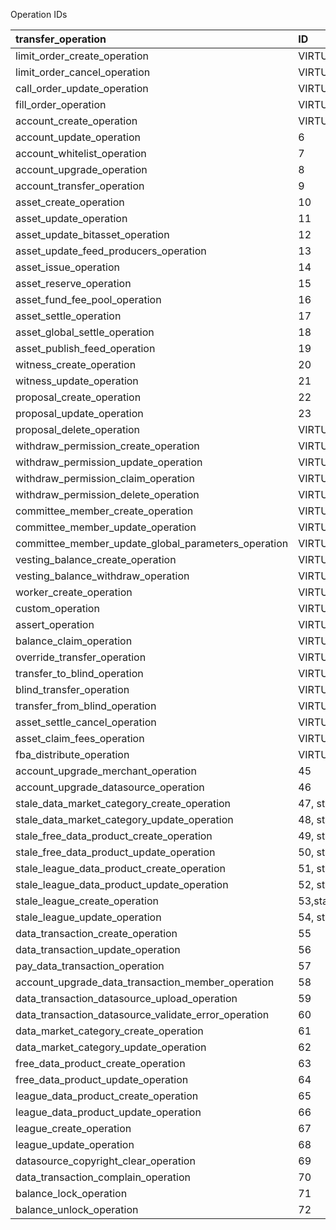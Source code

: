 Operation IDs

| transfer\_operation |ID |
| :--- | :--- |
| limit\_order\_create\_operation | VIRTUAL |
| limit\_order\_cancel\_operation | VIRTUAL |
| call\_order\_update\_operation | VIRTUAL |
| fill\_order\_operation |   VIRTUAL |
| account\_create\_operation | VIRTUAL|
| account\_update\_operation | 6 |
| account\_whitelist\_operation | 7 |
| account\_upgrade\_operation | 8 |
| account\_transfer\_operation | 9 |
| asset\_create\_operation | 10 |
| asset\_update\_operation | 11 |
| asset\_update\_bitasset\_operation | 12 |
| asset\_update\_feed\_producers\_operation | 13 |
| asset\_issue\_operation | 14 |
| asset\_reserve\_operation | 15 |
| asset\_fund\_fee\_pool\_operation | 16 |
| asset\_settle\_operation | 17 |
| asset\_global\_settle\_operation | 18 |
| asset\_publish\_feed\_operation | 19 |
| witness\_create\_operation | 20 |
| witness\_update\_operation | 21 |
| proposal\_create\_operation | 22 |
| proposal\_update\_operation | 23 |
| proposal\_delete\_operation | VIRTUAL |
| withdraw\_permission\_create\_operation | VIRTUAL |
| withdraw\_permission\_update\_operation | VIRTUAL |
| withdraw\_permission\_claim\_operation | VIRTUAL |
| withdraw\_permission\_delete\_operation | VIRTUAL |
| committee\_member\_create\_operation | VIRTUAL |
| committee\_member\_update\_operation |VIRTUAL|
| committee\_member\_update\_global\_parameters\_operation | VIRTUAL |
| vesting\_balance\_create\_operation |VIRTUAL |
| vesting\_balance\_withdraw\_operation | VIRTUAL |
| worker\_create\_operation | VIRTUAL |
| custom\_operation | VIRTUAL |
| assert\_operation | VIRTUAL |
| balance\_claim\_operation | VIRTUAL |
| override\_transfer\_operation | VIRTUAL |
| transfer\_to\_blind\_operation | VIRTUAL |
| blind\_transfer\_operation | VIRTUAL |
| transfer\_from\_blind\_operation | VIRTUAL |
| asset\_settle\_cancel\_operation | VIRTUAL |
| asset\_claim\_fees\_operation |VIRTUAL|
| fba\_distribute\_operation | VIRTUAL |
| account\_upgrade\_merchant\_operation | 45 |
| account\_upgrade\_datasource\_operation | 46 |
| stale\_data\_market\_category\_create\_operation |47, stale |
| stale\_data\_market\_category\_update\_operation |48, stale |
| stale\_free\_data\_product\_create\_operation|49, stale |
| stale\_free\_data\_product\_update\_operation|50, stale |
| stale\_league\_data\_product\_create\_operation | 51, stale |
| stale\_league\_data\_product\_update\_operation | 52, stale |
| stale\_league\_create\_operation | 53,stale |
|stale_league_update_operation| 54, stale |
| data\_transaction\_create\_operation | 55 |
| data\_transaction\_update\_operation | 56 |
| pay\_data\_transaction\_operation | 57 |
| account\_upgrade\_data\_transaction\_member\_operation | 58 |
| data\_transaction\_datasource\_upload\_operation |  59 |
| data\_transaction\_datasource\_validate\_error\_operation | 60 |
| data\_market\_category\_create\_operation | 61 |
| data\_market\_category\_update\_operation | 62 |
| free\_data\_product\_create\_operation |63 |
| free\_data\_product\_update\_operation |  64 |
| league\_data\_product\_create\_operation | 65 |
| league\_data\_product\_update\_operation | 66 |
| league\_create\_operation | 67 |
| league\_update\_operation | 68 |
| datasource\_copyright\_clear\_operation | 69 |
| data\_transaction\_complain\_operation | 70 |
| balance\_lock\_operation | 71 |
| balance\_unlock\_operation | 72 |


  


